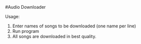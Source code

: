 #Audio Downloader

Usage:
1. Enter names of songs to be downloaded (one name per line)
2. Run program
3. All songs are downloaded in best quality. 